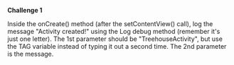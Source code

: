 <b>Challenge 1</b>
<p>Inside the onCreate() method (after the setContentView() call), log the message "Activity created!" using the Log debug method (remember it's just one letter). The 1st parameter should be "TreehouseActivity", but use the TAG variable instead of typing it out a second time. The 2nd parameter is the message.</p>

